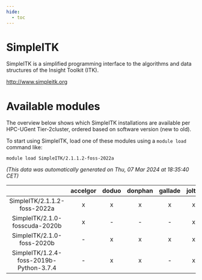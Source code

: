```yaml
---
hide:
  - toc
---
```


SimpleITK
=========


SimpleITK is a simplified programming interface to the algorithms and data structures of the Insight Toolkit (ITK).

http://www.simpleitk.org
# Available modules


The overview below shows which SimpleITK installations are available per HPC-UGent Tier-2cluster, ordered based on software version (new to old).

To start using SimpleITK, load one of these modules using a `module load` command like:

```shell
module load SimpleITK/2.1.1.2-foss-2022a
```

*(This data was automatically generated on Thu, 07 Mar 2024 at 18:35:40 CET)*  

| |accelgor|doduo|donphan|gallade|joltik|skitty|
| :---: | :---: | :---: | :---: | :---: | :---: | :---: |
|SimpleITK/2.1.1.2-foss-2022a|x|x|x|x|x|x|
|SimpleITK/2.1.0-fosscuda-2020b|x|-|-|-|x|-|
|SimpleITK/2.1.0-foss-2020b|-|x|x|x|x|x|
|SimpleITK/1.2.4-foss-2019b-Python-3.7.4|-|x|x|-|x|x|
